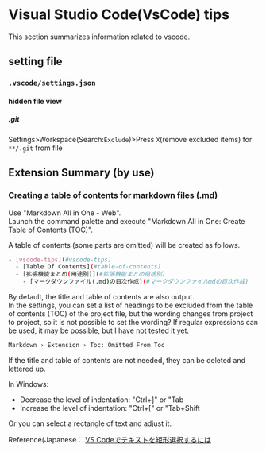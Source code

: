 # Visual Studio Code(VsCode) tips

This section summarizes information related to vscode.

## setting file

### `.vscode/settings.json`

#### hidden file view

##### .git

Settings>Workspace(Search:`Exclude`)>Press `X`(remove excluded items) for `**/.git` from file

## Extension Summary (by use)

### Creating a table of contents for markdown files (.md)

Use "Markdown All in One - Web".<br />
Launch the command palette and execute "Markdown All in One: Create Table of Contents (TOC)".

A table of contents (some parts are omitted) will be created as follows.

```bash
- [vscode-tips](#vscode-tips)
  - [Table Of Contents](#table-of-contents)
  - [拡張機能まとめ(用途別)](#拡張機能まとめ用途別)
    - [マークダウンファイル(.md)の目次作成](#マークダウンファイルmdの目次作成)
```

By default, the title and table of contents are also output.<br />
In the settings, you can set a list of headings to be excluded from the table of contents (TOC) of the project file, but the wording changes from project to project, so it is not possible to set the wording? If regular expressions can be used, it may be possible, but I have not tested it yet.

```bash
Markdown › Extension › Toc: Omitted From Toc
```

If the title and table of contents are not needed, they can be deleted and lettered up.

In Windows:

- Decrease the level of indentation: "Ctrl+\]" or "Tab
- Increase the level of indentation: "Ctrl+\[" or "Tab+Shift

Or you can select a rectangle of text and adjust it.

Reference(Japanese： [VS Codeでテキストを矩形選択するには](https://atmarkit.itmedia.co.jp/ait/articles/1805/11/news022.html)
